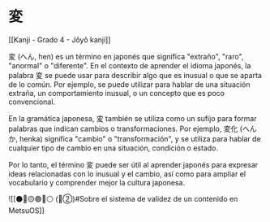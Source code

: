 # 変

[[Kanji - Grado 4 - Jôyô kanji]]

変 (へん, hen) es un término en japonés que significa "extraño", "raro", "anormal" o "diferente". En el contexto de aprender el idioma japonés, la palabra 変 se puede usar para describir algo que es inusual o que se aparta de lo común. Por ejemplo, se puede utilizar para hablar de una situación extraña, un comportamiento inusual, o un concepto que es poco convencional.

En la gramática japonesa, 変 también se utiliza como un sufijo para formar palabras que indican cambios o transformaciones. Por ejemplo, 変化 (へんか, henka) significa "cambio" o "transformación", y se utiliza para hablar de cualquier tipo de cambio en una situación, condición o estado.

Por lo tanto, el término 変 puede ser útil al aprender japonés para expresar ideas relacionadas con lo inusual y el cambio, así como para ampliar el vocabulario y comprender mejor la cultura japonesa.


![[⚫🔴🟡🟢🔵⚪ (🔴②)#Sobre el sistema de validez de un contenido en MetsuOS]]